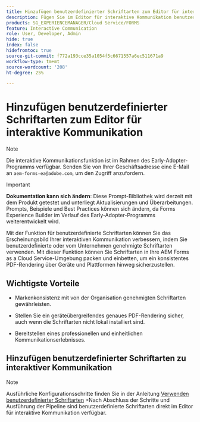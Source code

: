 ```yaml
---
title: Hinzufügen benutzerdefinierter Schriftarten zum Editor für interaktive Kommunikation
description: Fügen Sie im Editor für interaktive Kommunikation benutzerdefinierte Schriftarten hinzu, um die Verwendung benutzerdefinierter oder vom Unternehmen genehmigter Schriftarten zu ermöglichen.
products: SG_EXPERIENCEMANAGER/Cloud Service/FORMS
feature: Interactive Communication
role: User, Developer, Admin
hide: true
index: false
hidefromtoc: true
source-git-commit: f772a193cce35a1054f5c6671557a6ec511671a9
workflow-type: tm+mt
source-wordcount: '208'
ht-degree: 25%

---
```



# Hinzufügen benutzerdefinierter Schriftarten zum Editor für interaktive Kommunikation

>[!NOTE]
>
> Die interaktive Kommunikationsfunktion ist im Rahmen des Early-Adopter-Programms verfügbar. Senden Sie von Ihrer Geschäftsadresse eine E-Mail an `aem-forms-ea@adobe.com`, um den Zugriff anzufordern.

>[!IMPORTANT]
>
> **Dokumentation kann sich ändern**: Diese Prompt-Bibliothek wird derzeit mit dem Produkt getestet und unterliegt Aktualisierungen und Überarbeitungen. Prompts, Beispiele und Best Practices können sich ändern, da Forms Experience Builder im Verlauf des Early-Adopter-Programms weiterentwickelt wird.

Mit der Funktion für benutzerdefinierte Schriftarten können Sie das Erscheinungsbild Ihrer interaktiven Kommunikation verbessern, indem Sie benutzerdefinierte oder vom Unternehmen genehmigte Schriftarten verwenden. Mit dieser Funktion können Sie Schriftarten in Ihre AEM Forms as a Cloud Service-Umgebung packen und einbetten, um ein konsistentes PDF-Rendering über Geräte und Plattformen hinweg sicherzustellen.

## Wichtigste Vorteile

- Markenkonsistenz mit von der Organisation genehmigten Schriftarten gewährleisten.

- Stellen Sie ein geräteübergreifendes genaues PDF-Rendering sicher, auch wenn die Schriftarten nicht lokal installiert sind.

- Bereitstellen eines professionellen und einheitlichen Kommunikationserlebnisses.

## Hinzufügen benutzerdefinierter Schriftarten zu interaktiver Kommunikation

>[!NOTE]
>
> Ausführliche Konfigurationsschritte finden Sie in der Anleitung [Verwenden benutzerdefinierter Schriftarten](https://experienceleague.adobe.com/en/docs/experience-manager-cloud-service/content/forms/using-communications/use-custom-fonts)
> &#x200B;>Nach Abschluss der Schritte und Ausführung der Pipeline sind benutzerdefinierte Schriftarten direkt im Editor für interaktive Kommunikation verfügbar.
